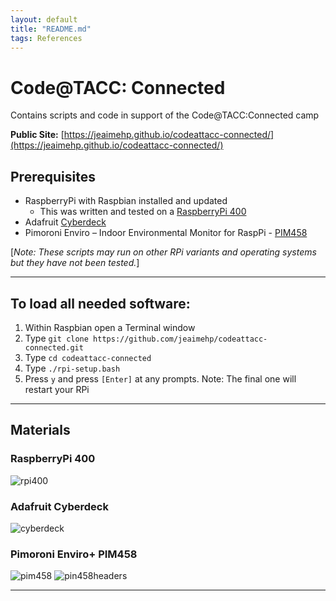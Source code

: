 ```yaml
---
layout: default
title: "README.md"
tags: References
---
```

# Code@TACC: Connected
Contains scripts and code in support of the Code@TACC:Connected camp

**Public Site:** [https://jeaimehp.github.io/codeattacc-connected/](https://jeaimehp.github.io/codeattacc-connected/)

## Prerequisites
* RaspberryPi with Raspbian installed and updated
  * This was written and tested on a [RaspberryPi 400](https://www.adafruit.com/product/4796)
* Adafruit [Cyberdeck](https://www.adafruit.com/product/4863)
* Pimoroni Enviro – Indoor Environmental Monitor for RaspPi - [PIM458](https://shop.pimoroni.com/products/enviro?variant=31155658457171)

[_Note: These scripts may run on other RPi variants and operating systems but they have not been tested._]

---

## To load all needed software:
1. Within Raspbian open a Terminal window
2. Type ```git clone https://github.com/jeaimehp/codeattacc-connected.git```
3. Type ```cd codeattacc-connected```
4. Type ```./rpi-setup.bash```
5. Press ```y``` and press ```[Enter]``` at any prompts. Note: The final one will restart your RPi

---

## Materials

### RaspberryPi 400
![rpi400](https://cdn-shop.adafruit.com/970x728/4796-12.jpg)

### Adafruit Cyberdeck
![cyberdeck](https://cdn-shop.adafruit.com/145x109/4863-09.jpg)

### Pimoroni Enviro+ PIM458
![pim458](https://cdn.shopify.com/s/files/1/0174/1800/products/Enviro-Plus-pHAT-on-white-2_300x300.jpg?v=1573820030)  ![pin458headers](https://cdn.shopify.com/s/files/1/0174/1800/products/Enviro-mini-HAT-_1-of-3_300x300.jpg?v=1573820041)

---

